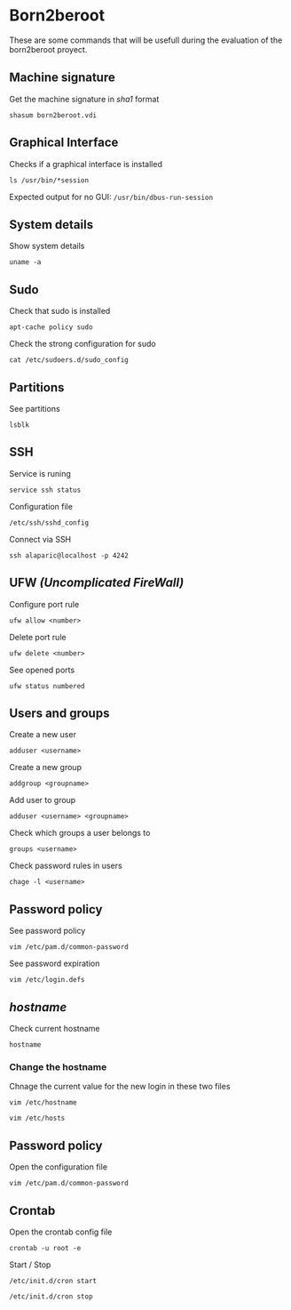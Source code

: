 # Born2beroot

These are some commands that will be usefull during the evaluation of the born2beroot proyect.

## Machine signature

Get the machine signature in *sha1* format

```
shasum born2beroot.vdi
```

## Graphical Interface

Checks if a graphical interface is installed

```
ls /usr/bin/*session
```

Expected output for no GUI: `/usr/bin/dbus-run-session`

## System details

Show system details

```
uname -a
```

## Sudo

Check that sudo is installed

```
apt-cache policy sudo
```

Check the strong configuration for sudo

```
cat /etc/sudoers.d/sudo_config
```

## Partitions

See partitions

```
lsblk
```

## SSH

Service is runing

```
service ssh status
```

Configuration file

```
/etc/ssh/sshd_config
```

Connect via SSH

```
ssh alaparic@localhost -p 4242
```

## UFW _(Uncomplicated FireWall)_

Configure port rule

```
ufw allow <number>
```

Delete port rule

```
ufw delete <number>
```

See opened ports

```
ufw status numbered
```

## Users and groups

Create a new user

```
adduser <username>
```

Create a new group

```
addgroup <groupname>
```

Add user to group

```
adduser <username> <groupname>
```

Check which groups a user belongs to

```
groups <username>
```

Check password rules in users

```
chage -l <username>
```

## Password policy

See password policy

```
vim /etc/pam.d/common-password
```

See password expiration

```
vim /etc/login.defs
```

## _hostname_

Check current hostname

```
hostname
```

### Change the hostname

Chnage the current value for the new login in these two files

```
vim /etc/hostname
```

```
vim /etc/hosts
```

## Password policy

Open the configuration file

```
vim /etc/pam.d/common-password
```

## Crontab

Open the crontab config file

```
crontab -u root -e
```

Start / Stop

```
/etc/init.d/cron start

/etc/init.d/cron stop
```

